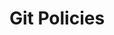 ---
title: Git Policies
basename: Policy
id: Git.Policy
parent: Git
nav_order: 1
has_children: true
---